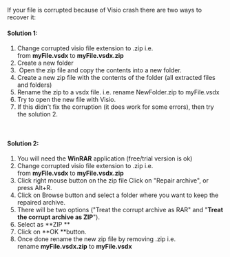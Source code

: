 If your file is corrupted because of Visio crash there are two ways to
recover it:

#### Solution 1:

1.  Change corrupted visio file extension to .zip i.e.
    from **myFile.vsdx** to **myFile.vsdx.zip** 
2.  Create a new folder
3.   Open the zip file and copy the contents into a new folder. 
4.  Create a new zip file with the contents of the folder (all extracted
    files and folders) 
5.  Rename the zip to a vsdx file. i.e. rename NewFolder.zip to
    myFile.vsdx 
6.  Try to open the new file with Visio. 
7.  If this didn't fix the corruption (it does work for some errors),
    then try the solution 2.

 

#### Solution 2:

1.  You will need the **WinRAR** application (free/trial version is ok) 
2.  Change corrupted visio file extension to .zip i.e.
    from **myFile.vsdx** to **myFile.vsdx.zip** 
3.  Click right mouse button on the zip file Click on "Repair archive",
    or press Alt+R.  
4.  Click on Browse button and select a folder where you want to keep
    the repaired archive.  
5.  There will be two options ("Treat the corrupt archive as RAR" and
    "**Treat the corrupt archive as ZIP**").  
6.  Select as **ZIP ** 
7.  Click on **OK **button. 
8.  Once done rename the new zip file by removing .zip i.e.
    rename **myFile.vsdx.zip** to **myFile.vsdx**

 
